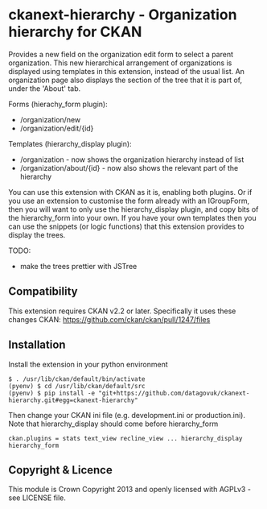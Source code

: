 # ckanext-hierarchy - Organization hierarchy for CKAN

Provides a new field on the organization edit form to select a parent
organization. This new hierarchical arrangement of organizations is displayed
using templates in this extension, instead of the usual list. An organization
page also displays the section of the tree that it is part of, under the
'About' tab.

Forms (hierachy_form plugin):
* /organization/new
* /organization/edit/{id}

Templates (hierarchy_display plugin):
* /organization - now shows the organization hierarchy instead of list
* /organization/about/{id} - now also shows the relevant part of the hierarchy

You can use this extension with CKAN as it is, enabling both plugins. Or if you
use an extension to customise the form already with an IGroupForm, then you
will want to only use the hierarchy_display plugin, and copy bits of the
hierarchy_form into your own. If you have your own templates then you can use
the snippets (or logic functions) that this extension provides to display the
trees.

TODO:
* make the trees prettier with JSTree

## Compatibility

This extension requires CKAN v2.2 or later. Specifically it uses these changes CKAN: https://github.com/ckan/ckan/pull/1247/files 

## Installation

Install the extension in your python environment
```
$ . /usr/lib/ckan/default/bin/activate
(pyenv) $ cd /usr/lib/ckan/default/src
(pyenv) $ pip install -e "git+https://github.com/datagovuk/ckanext-hierarchy.git#egg=ckanext-hierarchy"
```
Then change your CKAN ini file (e.g. development.ini or production.ini).  Note that hierarchy_display 
should come before hierarchy_form
```
ckan.plugins = stats text_view recline_view ... hierarchy_display hierarchy_form
```

## Copyright & Licence

This module is Crown Copyright 2013 and openly licensed with AGPLv3 - see LICENSE file.
